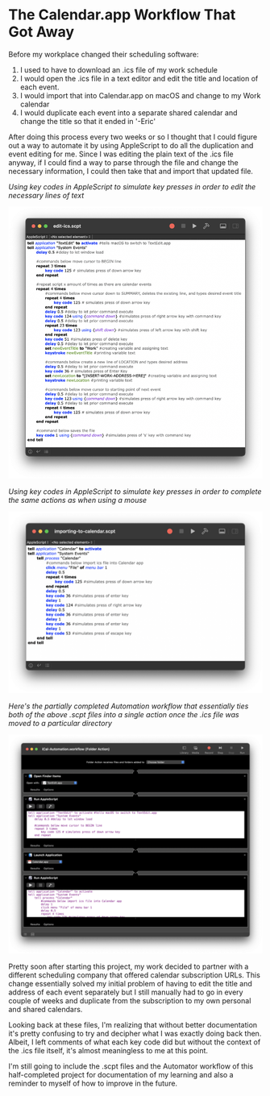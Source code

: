 # The Calendar.app Workflow That Got Away
Before my workplace changed their scheduling software:
1. I used to have to download an .ics file of my work schedule
2. I would open the .ics file in a text editor and edit the title and location of each event.
3. I would import that into Calendar.app on macOS and change to my Work calendar
4. I would duplicate each event into a separate shared calendar and change the title so that it ended in '-Eric'

After doing this process every two weeks or so I thought that I could figure out a way to automate it by using AppleScript to do all the duplication and event editing for me. Since I was editing the plain text of the .ics file anyway, if I could find a way to parse through the file and change the necessary information, I could then take that and import that updated file.

*Using key codes in AppleScript to simulate key presses in order to edit the necessary lines of text*

![editing-ics-file](./screenshots/edit-ics-script-screenshot.jpg) 

*Using key codes in AppleScript to simulate key presses in order to complete the same actions as when using a mouse*

![importing-ics-to-calendar](./screenshots/importing-to-calendar-script-screenshot.jpg)

*Here's the partially completed Automation workflow that essentially ties both of the above .scpt files into a single action once the .ics file was moved to a particular directory*

![automator-workflow](./screenshots/iCal-Automation-Screenshot.jpg)

Pretty soon after starting this project, my work decided to partner with a different scheduling company that offered calendar subscription URLs. This change essentially solved my initial problem of having to edit the title and address of each event separately but I still manually had to go in every couple of weeks and duplicate from the subscription to my own personal and shared calendars. 

Looking back at these files, I'm realizing that without better documentation it's pretty confusing to try and decipher what I was exactly doing back then. Albeit, I left comments of what each key code did but without the context of the .ics file itself, it's almost meaningless to me at this point.

I'm still going to include the .scpt files and the Automator workflow of this half-completed project for documentation of my learning and also a reminder to myself of how to improve in the future.

